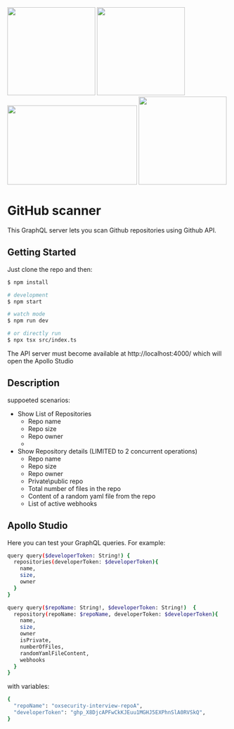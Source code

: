 <img src="https://github.com/user-attachments/assets/8822a63b-535c-4ffb-b7a6-9ad262a100b5" width="200" height="200">
<img src="https://github.com/user-attachments/assets/0b67c82d-115c-4588-94e4-c0e50a564b5f" width="200" height="200">
<img src="https://github.com/user-attachments/assets/435205db-1608-46ff-a828-dd1ba87f4a3c" width="295" height="180">
<img src="https://github.com/user-attachments/assets/83e8b318-973c-4c69-aa25-013a6969bb66" width="200" height="200">

# GitHub scanner
This GraphQL server lets you scan Github repositories using Github API.

## Getting Started
Just clone the repo and then:

```bash
$ npm install

# development
$ npm start

# watch mode
$ npm run dev

# or directly run
$ npx tsx src/index.ts
```

The API server must become available at http://localhost:4000/ which will open the Apollo Studio

## Description
suppoeted scenarios:
- Show List of Repositories
  - Repo name
  - Repo size
  - Repo owner
  - 
- Show Repository details (LIMITED to 2 concurrent operations)
  - Repo name
  - Repo size
  - Repo owner
  - Private\public repo
  - Total number of files in the repo
  - Content of a random yaml file from the repo
  - List of active webhooks
 
## Apollo Studio
Here you can test your GraphQL queries.
For example:

```bash
query query($developerToken: String!) {
  repositories(developerToken: $developerToken){
    name,
    size,
    owner
  }
}
```

```bash
query query($repoName: String!, $developerToken: String!)  {
  repository(repoName: $repoName, developerToken: $developerToken){
    name,
    size,
    owner
    isPrivate,
    numberOfFiles,
    randomYamlFileContent,
    webhooks
  }
}
```
with variables:
```bash
{
  "repoName": "oxsecurity-interview-repoA",
  "developerToken": "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",
}
```
